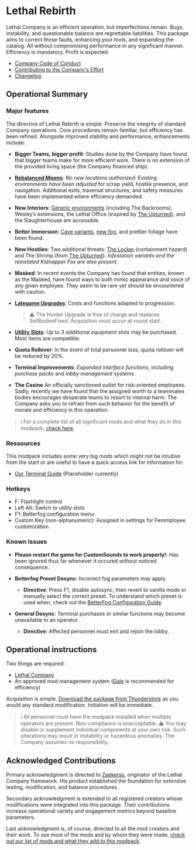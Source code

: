 # Lethal Rebirth

Lethal Company is an efficient operation, but imperfections remain. Bugs, instability, and questionable balance are regrettable liabilities. This package aims to correct those faults, enhancing your tools, and expanding the catalog. All without compromising performance in any significant manner. Efficiency is mandatory. Profit is expected.

- [Company Code of Conduct](https://github.com/Team-Rebirth/Lethal-Rebirth/blob/main/CODE_OF_CONDUCT.md)
- [Contributing to the Company's Effort](https://github.com/Team-Rebirth/Lethal-Rebirth/blob/main/CONTRIBUTING.md)
- [Changelog](https://github.com/Team-Rebirth/Lethal-Rebirth/blob/main/CHANGELOG.md)


## Operational Summary

### Major features

The directive of Lethal Rebirth is simple: Preserve the integrity of standard Company operations. Core procedures remain familiar, but efficiency has been refined. Alongside improved stability and performance, enhancements include:

- **Bigger Teams, bigger profit**: Studies done by the Company have found that bigger teams make for more efficient work. There is no extension of the provided living space (the Company financed ship).

- **[Rebalanced Moons](https://thunderstore.io/c/lethal-company/p/dopadream/RebalancedMoonsBeta/)**: *No new locations authorized.* Existing *environments have been adjusted* for scrap yield, hostile presence, and navigation. Additional exits, traversal structures, and safety measures have been implemented where efficiency demanded.

- **New Interiors**: [Generic environments](https://thunderstore.io/c/lethal-company/p/Generic_GMD/Generic_Interiors/) (including The Backrooms), Wesley’s extensions, the Lethal Office (inspired by [The Upturned](https://store.steampowered.com/app/1717770/The_Upturned/)), and the Slaughterhouse are accessible.

- **Better Immersion**: [Cave variants](https://thunderstore.io/c/lethal-company/p/ButteryStancakes/Chameleon/), [new fog](https://thunderstore.io/c/lethal-company/p/ironthumb/BetterFog/), and prettier foliage have been found.

- **New Hostiles**: Two additional threats: [The Locker](https://thunderstore.io/c/lethal-company/p/zealsprince/Locker/) (containment hazard) and The Shrimp (from [The Upturned](https://store.steampowered.com/app/1717770/The_Upturned/)). *Infestation variants and the reinstated Kidnapper Fox are also present.*

- **Masked**: In recent events the Company has found that entities, known as the Masked, have found ways to both mimic appearance and voice of any given employee. They seem to be rare yet should be encountered with caution.

- **[Lategame Upgrades](https://thunderstore.io/c/lethal-company/p/malco/Lategame_Upgrades/)**: Costs and functions adapted to progression.

  > ⚠️ The Hunter Upgrade is free of charge and replaces SellBodiesFixed. Acquisition must occur at round start.

- **[Utility Slots](https://thunderstore.io/c/lethal-company/p/FlipMods/ReservedUtilitySlot/)**: Up to *3 additional equipment slots* may be purchased. Most items are compatible.

- **Quota Rollover**: In the event of total personnel loss, quota rollover will be reduced by 20%.

- **Terminal Improvements**: *Expanded interface functions*, including *purchase packs* and *lobby management systems*.

- **The Casino** An officially sanctioned outlet for risk-oriented employees. Sadly, recently we have found that the assigned worth to a teammates bodies encourages desperate teams to resort to internal harm. The Company asks you to refrain from such behavior for the benefit of morale and efficiency in this operation.

> ℹ️ For a complete list of all significant mods and what they do in this modpack, [check here](docs/Mods.md).

### Ressources

This modpack includes some very big mods which might not be intuitive from the start or are useful to have a quick access link for information for.

- [Our Terminal Guide](https://github.com/Team-Rebirth/Lethal-Rebirth/blob/main/docs/Terminal.md) (Placeholder currently)

### Hotkeys

- F: Flashlight control
- Left Alt: Switch to utility slots
- F1: Betterfog configuration menu
- Custom Key (non-alphanumeric): Assigned in settings for Femmployee customization

### Known Issues

- **Please restart the game for CustomSounds to work properly!**: Has been ignored thus far whenever it occured without noticed consequence.

- **Betterfog Preset Desync**: Incorrect fog parameters may apply.
  - **Directive**: Press F1, disable autosync, then revert to vanilla mode or manually select the correct preset. To understand which preset is used when, check out the [BetterFog Configuration Guide](https://github.com/Team-Rebirth/Lethal-Rebirth/blob/main/docs/BetterFog.md)

- **General Desync**: Terminal purchases or similar functions may become unavailable to an operator.
  - **Directive**: Affected personnel must exit and rejoin the lobby.

## Operational instructions

Two things are required:

- [Lethal Company](https://store.steampowered.com/app/1966720/Lethal_Company/)
- An approved mod management system ([Gale](https://kesomannen.com/gale) is recommended for efficiency)

Acquisition is simple. [Download the package from Thunderstore](https://thunderstore.io/c/lethal-company/p/Rebirth/Lethal_Rebirth/) as you would any standard modification. Initiation will be immediate.

> ℹ️ All personnel must have the modpack installed when multiple operators are present. Non-compliance is unacceptable.
> ⚠️ You may disable or supplement individual components at your own risk. Such alterations may result in instability or hazardous anomalies. The Company assumes no responsibility.

## Acknowledged Contributions

Primary acknowledgment is directed to [Zeekerss](https://bsky.app/profile/zeekerss.bsky.social), originator of the Lethal Company framework. His product established the foundation for extensive testing, modification, and balance procedures.

Secondary acknowledgment is extended to all registered creators whose modifications were integrated into this package. Their contributions increase operational variety and engagement metrics beyond baseline parameters.

Last acknowledgment is, of course, directed to all the mod creators and their work. To see most of the mods and by whom they were made, [check out our list of mods and what they add to this modpack](https://github.com/Team-Rebirth/Lethal-Rebirth/blob/main/docs/Mods.md).
